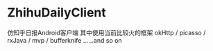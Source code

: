 # ZhihuDailyClient
仿知乎日报Android客户端 其中使用当前比较火的框架 okHttp / picasso / rxJava / mvp  / bufferknife ……and so on
